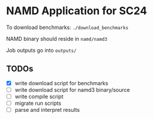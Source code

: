 # NAMD Application for SC24

To download benchmarks: `./download_benchmarks`

NAMD binary should reside in `namd/namd3`

Job outputs go into `outputs/`

## TODOs

- [X] write download script for benchmarks
- [ ] write download script for namd3 binary/source
- [ ] write compile script
- [ ] migrate run scripts
- [ ] parse and interpret results
